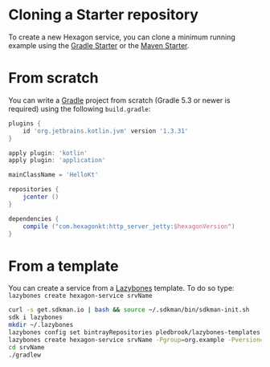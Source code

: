 
# Cloning a Starter repository

To create a new Hexagon service, you can clone a minimum running example using the [Gradle Starter]
or the [Maven Starter].

# From scratch

You can write a [Gradle] project from scratch (Gradle 5.3 or newer is required) using the following
`build.gradle`:

```groovy
plugins {
    id 'org.jetbrains.kotlin.jvm' version '1.3.31'
}

apply plugin: 'kotlin'
apply plugin: 'application'

mainClassName = 'HelloKt'

repositories {
    jcenter ()
}

dependencies {
    compile ("com.hexagonkt:http_server_jetty:$hexagonVersion")
}
```

# From a template

You can create a service from a [Lazybones] template. To do so type:
`lazybones create hexagon-service srvName`

```bash
curl -s get.sdkman.io | bash && source ~/.sdkman/bin/sdkman-init.sh
sdk i lazybones
mkdir ~/.lazybones
lazybones config set bintrayRepositories pledbrook/lazybones-templates jamming/maven
lazybones create hexagon-service srvName -Pgroup=org.example -Pversion=0.1 -Pdescription=Description
cd srvName
./gradlew
```

[Gradle Starter]: https://github.com/hexagonkt/gradle_starter
[Maven Starter]: https://github.com/hexagonkt/maven_starter
[Gradle]: https://gradle.org
[Lazybones]: https://github.com/pledbrook/lazybones
